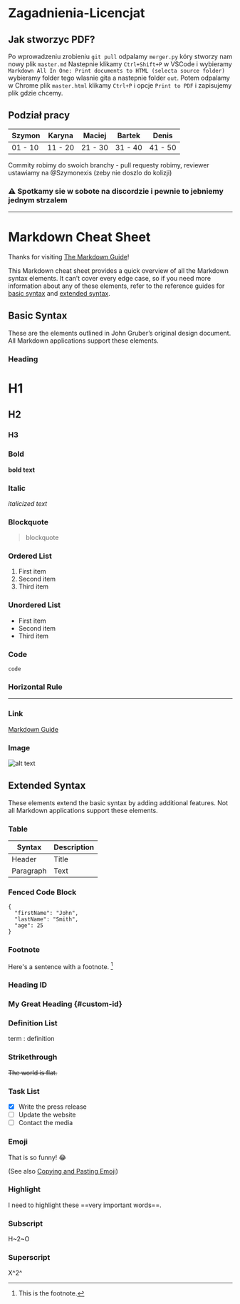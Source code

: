 # Zagadnienia-Licencjat

## Jak stworzyc PDF?

Po wprowadzeniu zrobieniu ```git pull``` odpalamy ```merger.py``` kóry stworzy nam nowy plik ```master.md``` Nastepnie klikamy ```Ctrl+Shift+P``` w VSCode i wybieramy
```Markdown All In One: Print documents to HTML (selecta source folder)``` wybieramy folder tego wlasnie gita a nastepnie folder ```out```. Potem odpalamy w Chrome plik ```master.html``` klikamy ```Ctrl+P``` i opcje ```Print to PDF``` i zapisujemy plik gdzie chcemy.

## Podział pracy

|Szymon|Karyna|Maciej|Bartek|Denis|
|---|---|---|---|---|
|01 - 10|11 - 20|21 - 30|31 - 40|41 - 50|

Commity robimy do swoich branchy - pull requesty robimy, reviewer ustawiamy na @Szymonexis (zeby nie doszlo do kolizji)
### :warning: Spotkamy sie w sobote na discordzie i pewnie to jebniemy jednym strzalem

<hr />

# Markdown Cheat Sheet

Thanks for visiting [The Markdown Guide](https://www.markdownguide.org)!

This Markdown cheat sheet provides a quick overview of all the Markdown syntax elements. It can’t cover every edge case, so if you need more information about any of these elements, refer to the reference guides for [basic syntax](https://www.markdownguide.org/basic-syntax) and [extended syntax](https://www.markdownguide.org/extended-syntax).

## Basic Syntax

These are the elements outlined in John Gruber’s original design document. All Markdown applications support these elements.

### Heading

# H1
## H2
### H3

### Bold

**bold text**

### Italic

*italicized text*

### Blockquote

> blockquote

### Ordered List

1. First item
2. Second item
3. Third item

### Unordered List

- First item
- Second item
- Third item

### Code

`code`

### Horizontal Rule

---

### Link

[Markdown Guide](https://www.markdownguide.org)

### Image

![alt text](https://www.markdownguide.org/assets/images/tux.png)

## Extended Syntax

These elements extend the basic syntax by adding additional features. Not all Markdown applications support these elements.

### Table

| Syntax | Description |
| ----------- | ----------- |
| Header | Title |
| Paragraph | Text |

### Fenced Code Block

```
{
  "firstName": "John",
  "lastName": "Smith",
  "age": 25
}
```

### Footnote

Here's a sentence with a footnote. [^1]

[^1]: This is the footnote.

### Heading ID

### My Great Heading {#custom-id}

### Definition List

term
: definition

### Strikethrough

~~The world is flat.~~

### Task List

- [x] Write the press release
- [ ] Update the website
- [ ] Contact the media

### Emoji

That is so funny! :joy:

(See also [Copying and Pasting Emoji](https://www.markdownguide.org/extended-syntax/#copying-and-pasting-emoji))

### Highlight

I need to highlight these ==very important words==.

### Subscript

H~2~O

### Superscript

X^2^
